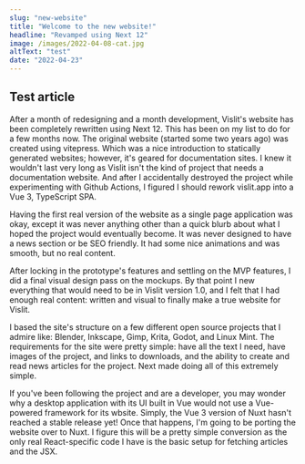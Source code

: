 ```yaml
---
slug: "new-website"
title: "Welcome to the new website!"
headline: "Revamped using Next 12"
image: /images/2022-04-08-cat.jpg
altText: "test"
date: "2022-04-23"
---
```


## Test article

After a month of redesigning and a month development, Vislit's website has been completely rewritten using Next 12. This has been on my list to do for a few months now. The original website (started some two years ago) was created using vitepress. Which was a nice introduction to statically generated websites; however, it's geared for documentation sites. I knew it wouldn't last very long as Vislit isn't the kind of project that needs a documentation website. And after I accidentally destroyed the project while experimenting with Github Actions, I figured I should rework vislit.app into a Vue 3, TypeScript SPA.

Having the first real version of the website as a single page application was okay, except it was never anything other than a quick blurb about what I hoped the project would eventually become. It was never designed to have a news section or be SEO friendly. It had some nice animations and was smooth, but no real content.

After locking in the prototype's features and settling on the MVP features, I did a final visual design pass on the mockups. By that point I new everything that would need to be in Vislit version 1.0, and I felt that I had enough real content: written and visual to finally make a true website for Vislit.

I based the site's structure on a few different open source projects that I admire like: Blender, Inkscape, Gimp, Krita, Godot, and Linux Mint. The requirements for the site were pretty simple: have all the text I need, have images of the project, and links to downloads, and the ability to create and read news articles for the project. Next made doing all of this extremely simple.

If you've been following the project and are a developer, you may wonder why a desktop application with its UI built in Vue would not use a Vue-powered framework for its wbsite. Simply, the Vue 3 version of Nuxt hasn't reached a stable release yet! Once that happens, I'm going to be porting the website over to Nuxt. I figure this will be a pretty simple conversion as the only real React-specific code I have is the basic setup for fetching articles and the JSX.
